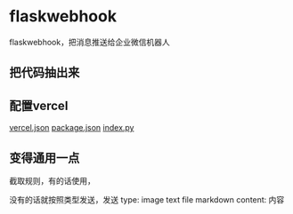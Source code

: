 # flaskwebhook
flaskwebhook，把消息推送给企业微信机器人




## 把代码抽出来


## 配置vercel
[vercel.json](vercel.json)
[package.json](package.json)
[index.py](api%2Findex.py)


## 变得通用一点

截取规则，有的话使用，

没有的话就按照类型发送，发送
type: image  text  file   markdown
content: 内容